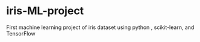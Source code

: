 # iris-ML-project
First machine learning project of iris dataset using python , scikit-learn, and TensorFlow
